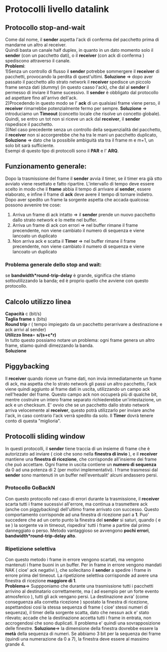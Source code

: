 # Protocolli livello datalink  
## Protocollo stop-and-wait  
Come dal nome, il **sender** aspetta l'ack di conferma del pacchetto prima di mandarne un altro al receiver.  
Quindi basta un canale half duplex, in quanto in un dato momento solo il **sender** (con un pacchetto dati), o il **receiver** (con ack di conferma ) spediscono attraverso il canale.  
**Problemi**:  
1)Senza un controllo di flusso il **sender** potrebbe sommergere il **receiver** di pacchetti, provocando la perdita di quest'ultimi. **Soluzione** => dopo aver passato il pacchetto allo strato network il **receiver** spedisce un piccolo frame senza dati (dummy) (in questo caaso l'ack), che dal al **sender** il permesso di inviare il frame sucessivo. Il **sender** è obbligato dal protocollo ad aspettare fino all'arrivo dell'ack.  
2)Procedendo in questo modo se l' **ack** di un qualsiasi frame viene perso, il **receiver** rimarrebbe potenzialmente fermo per sempre. **Soluzione** => introduciamo un **Timeout** (concetto locale che risolve un concetto globale). Quindi, se entro un tot non si riceve un ack dal **receiver**, il **sender** rispedisce il pacchetto.  
3)Nel caso precedente senza un controllo della sequenzialità del pacchetto, il **receiver** non si accorgerebbe che ha tra le mani un pacchetto duplicato, **Soluzione** => dato che la possibile ambiguità sta tra il frame m e m+1, un solo bit sarà sufficiente.  
Esempi di questo tipo di protocolli sono il **PAR** e l' **ARQ**.  
## Funzionamento generale:  
Dopo la trasmissione del frame il **sender** avvia il timer, se il timer era già stto avviato viene resettato e fatto ripartire. L'intervallo di tempo deve essere scelto in modo che il **frame** abbia il tempo di arrivare al **sender**, essere elaborato, e infine il frame di **ack** deve avere il tempo di tornare indietro. Dopo aver spedito un frame la sorgente aspetta che accada qualcosa: possono avvenire tre cose:  
1. Arriva un frame di ack intatto => il **sender** prende un nuovo pacchetto dallo strato network e lo mette nel buffer.
1. Arriva un frame di ack con errori => nel buffer rimane il frame precendente, non viene cambiato il numero di sequenza e viene lancoato un duplicato  
1. Non arriva ack e scatta il **Timer** => nel buffer rimane il frame precendente, non viene cambiato il numero di sequenza e viene lancoato un duplicato  
### Problema generale dello stop and wait:  
se **bandwidth*round-trip-delay** è grande, significa che stiamo sottoutilizzando la banda; ed è proprio quello che avviene con questo protocollo.  
## Calcolo utilizzo linea  
**Capacità** c (bit/s)  
**Taglia frame** s (bits)  
**Round trip** r ( tempo impiegato da un pacchetto perarrivare a destinazione e ack arrivi al sender)  
**Utilizzo linea**= **s/(s+c*r)**  
In tutto questo possiamo notare un problema: ogni frame genera un altro frame, stiamo quindi dimezzando la banda.  
**Soluzione**  
## Piggybacking  
Il **receiver** quando riceve un frame dati, non invia immediatamente un frame di ack, ma aspetta che lo strato network gli passi un altro pacchetto, l'ack viene quindi aggiunto al frame dati in uscita, utilizzando un campo ack nell'header del frame. Questo campo ack non occuperà più di qualche bit, mentre costruire un intero frame separato richiederebbe un'intestazione, un ack e un checksum. E' ovvio che se un pacchetto dallo strato network arriva velocemente al **receiver**, questo potrà utilizzarlo per inviare anche l'ack, in caso contrario l'ack verrà spedito da solo. Il **Timer** dovrà tenere conto di questa "miglioria".  
## Protocolli sliding window  
In questi protocolli, il **sender** tiene traccia di un insieme di frame che è autorizzato ad inviare ( cioè che sono nella **finestra di invio** ), e il **receiver** mantiene una **finestra di ricezione**, che corrisponde all'insieme dei frame che può accettare. Ogni frame in uscita contiene un **numero di sequenza** da 0 ad una potenza di 2 (per motivi implementativi). I frame trasmessi dal **sender** sono mantenuti in un buffer nell'eventualit' alcuni andassero persi.  
### Protocollo GoBackN  
Con questo protocollo nel caso di errori durante la trasmissione, il **receiver** scarta tutti i frame sucessivi all'errore, ma continua a trasmettere ack (anche con piggybacking) dell'ultimo frame arrivato con successo. Questo comportamento corrisponde ad una finestra di ricezione pari a **1**. Puo' succedere che ad un certo punto la finestra del **sender** si saturi, quando ( e se ) la sorgente va in timeout, rispedira' tutti i frame a partire dal primo danneggiato o perso. Metodo vantaggioso se avvengono **pochi errori**, **bandwidth*round-trip-delay alto**.
### Ripetizione selettiva  
Con questo metodo i frame in errore vengono scartati, ma vengono mantenuti i frame buoni in un buffer. Per in frame in errore vengono mandati NAK ( cioe' ack negativi ), che sollecitano il **sender** a spedire i frame in errore prima del timeout. La ripetizione selettiva corrisponde ad avere una finestra di ricezione **maggiore di 1**.  
**Problema**=> Suppponiamo che durante una trasmissione tutti i pacchetti arrivino al destinatario correttamente, ma ( ad esempio per un forte evento atmosferico ), tutti gli ack vengano persi. La destinazione avra' (come conseguenza alla corretta ricezione ) spostato la finestra di ricezione, aspettandosi cosi la stessa sequenza di frame ( cioe' stessi numeri di sequenza), il timer della sorgente scatta, dato che nessun ack e' stato rilevato; accade che la destinazione accetta tutti i frame in entrata, non accrogendosi che sono duplicati. Il problema e' quindi una sovrapposizione delle finestre. **Soluzione**=>  la dimensione della finestra dovrebbe essere la **metà** della sequenza di numeri. Se abbiamo 3 bit per la sequenza dei frame (quindi una numerazione da 0 a 7), la finestra deve essere al massimo grande 4.
